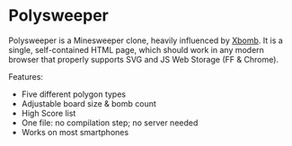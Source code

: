 Polysweeper
===========

Polysweeper is a Minesweeper clone, heavily influenced by [Xbomb](
http://www.gedanken.org.uk/software/xbomb/ ). It is a single, self-contained
HTML page, which should work in any modern browser that properly supports SVG
and JS Web Storage (FF & Chrome).

Features:

- Five different polygon types
- Adjustable board size & bomb count
- High Score list
- One file: no compilation step; no server needed
- Works on most smartphones

